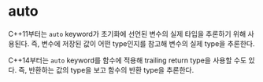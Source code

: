 # auto

C++11부터는 `auto` keyword가 초기화에 선언된 변수의 실제 타입을 추론하기 위해 사용된다. 즉, 변수에 저장된 값이 어떤 type인지를 참고해 변수의 실제 type을 추론한다.

C++14부터는 `auto` keyword를 함수에 적용해 trailing return type을 사용할 수도 있다. 즉, 반환하는 값의 type을 보고 함수의 반환 type을 추론한다.
